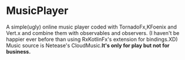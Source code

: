 # MusicPlayer
A simple(ugly) online music player coded with TornadoFx,KFoenix and Vert.x and combine them with observables and observers. 
(I haven't be happier ever before than using RxKotlinFx's extension for bindings.XD) 
Music source is Netease's CloudMusic.**It's only for play but not for business.** 
